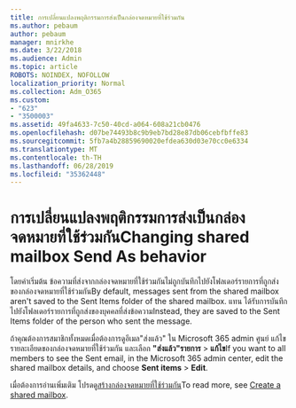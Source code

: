 ```yaml
---
title: การเปลี่ยนแปลงพฤติกรรมการส่งเป็นกล่องจดหมายที่ใช้ร่วมกัน
ms.author: pebaum
author: pebaum
manager: mnirkhe
ms.date: 3/22/2018
ms.audience: Admin
ms.topic: article
ROBOTS: NOINDEX, NOFOLLOW
localization_priority: Normal
ms.collection: Adm_O365
ms.custom:
- "623"
- "3500003"
ms.assetid: 49fa4633-7c50-40cd-a064-608a21cb0476
ms.openlocfilehash: d07be74493b8c9b9eb7bd28e87db06cebfbffe83
ms.sourcegitcommit: 5fb7a4b28859690020efdea630d03e70cc0e6334
ms.translationtype: MT
ms.contentlocale: th-TH
ms.lasthandoff: 06/28/2019
ms.locfileid: "35362448"
---
```

# <a name="changing-shared-mailbox-send-as-behavior"></a><span data-ttu-id="812b1-102">การเปลี่ยนแปลงพฤติกรรมการส่งเป็นกล่องจดหมายที่ใช้ร่วมกัน</span><span class="sxs-lookup"><span data-stu-id="812b1-102">Changing shared mailbox Send As behavior</span></span>

<span data-ttu-id="812b1-103">โดยค่าเริ่มต้น ข้อความที่ส่งจากกล่องจดหมายที่ใช้ร่วมกันไม่ถูกบันทึกไปยังโฟลเดอร์รายการที่ถูกส่งของกล่องจดหมายที่ใช้ร่วมกัน</span><span class="sxs-lookup"><span data-stu-id="812b1-103">By default, messages sent from the shared mailbox aren't saved to the Sent Items folder of the shared mailbox.</span></span> <span data-ttu-id="812b1-104">แทน ได้รับการบันทึกไปยังโฟลเดอร์รายการที่ถูกส่งของบุคคลที่ส่งข้อความ</span><span class="sxs-lookup"><span data-stu-id="812b1-104">Instead, they are saved to the Sent Items folder of the person who sent the message.</span></span>
  
<span data-ttu-id="812b1-105">ถ้าคุณต้องการสมาชิกทั้งหมดเมื่อต้องการดูอีเมล"ส่งแล้ว" ใน Microsoft 365 admin ศูนย์ แก้ไขรายละเอียดของกล่องจดหมายที่ใช้ร่วมกัน และเลือก **"ส่งแล้ว"รายการ** \> **แก้ไข**</span><span class="sxs-lookup"><span data-stu-id="812b1-105">If you want to all members to see the Sent email, in the Microsoft 365 admin center, edit the shared mailbox details, and choose **Sent items** \> **Edit**.</span></span>
  
<span data-ttu-id="812b1-106">เมื่อต้องการอ่านเพิ่มเติม โปรดดู[สร้างกล่องจดหมายที่ใช้ร่วมกัน](https://support.office.com/article/create-a-shared-mailbox-871a246d-3acd-4bba-948e-5de8be0544c9)</span><span class="sxs-lookup"><span data-stu-id="812b1-106">To read more, see [Create a shared mailbox](https://support.office.com/article/create-a-shared-mailbox-871a246d-3acd-4bba-948e-5de8be0544c9).</span></span>
  